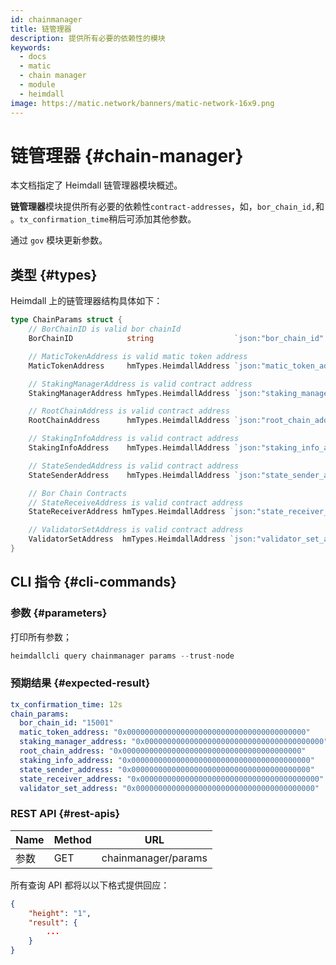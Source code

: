 ```yaml
---
id: chainmanager
title: 链管理器
description: 提供所有必要的依赖性的模块
keywords:
  - docs
  - matic
  - chain manager
  - module
  - heimdall
image: https://matic.network/banners/matic-network-16x9.png
---
```


# 链管理器 {#chain-manager}

本文档指定了 Heimdall 链管理器模块概述。

**链管理器**模块提供所有必要的依赖性`contract-addresses`，如，`bor_chain_id,`和 。`tx_confirmation_time`稍后可添加其他参数。

通过 `gov` 模块更新参数。

## 类型 {#types}

Heimdall 上的链管理器结构具体如下：

```go
type ChainParams struct {
	// BorChainID is valid bor chainId
	BorChainID            string                  `json:"bor_chain_id" yaml:"bor_chain_id"`

	// MaticTokenAddress is valid matic token address
	MaticTokenAddress     hmTypes.HeimdallAddress `json:"matic_token_address" yaml:"matic_token_address"`

	// StakingManagerAddress is valid contract address
	StakingManagerAddress hmTypes.HeimdallAddress `json:"staking_manager_address" yaml:"staking_manager_address"`

	// RootChainAddress is valid contract address
	RootChainAddress      hmTypes.HeimdallAddress `json:"root_chain_address" yaml:"root_chain_address"`

	// StakingInfoAddress is valid contract address
	StakingInfoAddress    hmTypes.HeimdallAddress `json:"staking_info_address" yaml:"staking_info_address"`

	// StateSendedAddress is valid contract address
	StateSenderAddress    hmTypes.HeimdallAddress `json:"state_sender_address" yaml:"state_sender_address"`

	// Bor Chain Contracts
	// StateReceiveAddress is valid contract address
	StateReceiverAddress hmTypes.HeimdallAddress `json:"state_receiver_address" yaml:"state_receiver_address"`

	// ValidatorSetAddress is valid contract address
	ValidatorSetAddress  hmTypes.HeimdallAddress `json:"validator_set_address" yaml:"validator_set_address"`
}
```

## CLI 指令 {#cli-commands}

### 参数 {#parameters}

打印所有参数；

```go
heimdallcli query chainmanager params --trust-node
```

### 预期结果 {#expected-result}

```yaml
tx_confirmation_time: 12s
chain_params:
  bor_chain_id: "15001"
  matic_token_address: "0x0000000000000000000000000000000000000000"
  staking_manager_address: "0x0000000000000000000000000000000000000000"
  root_chain_address: "0x0000000000000000000000000000000000000000"
  staking_info_address: "0x0000000000000000000000000000000000000000"
  state_sender_address: "0x0000000000000000000000000000000000000000"
  state_receiver_address: "0x0000000000000000000000000000000000000000"
  validator_set_address: "0x0000000000000000000000000000000000000000"
```

### REST API {#rest-apis}

| Name | Method | URL |
|----------------------|------|------------------|
| 参数 | GET | chainmanager/params |

所有查询 API 都将以以下格式提供回应：

```json
{
	"height": "1",
	"result": {
		...	  
	}
}
```
